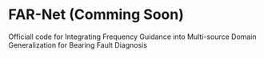 # FAR-Net (Comming Soon)
Officiall code for Integrating Frequency Guidance into Multi-source Domain Generalization for Bearing Fault Diagnosis
